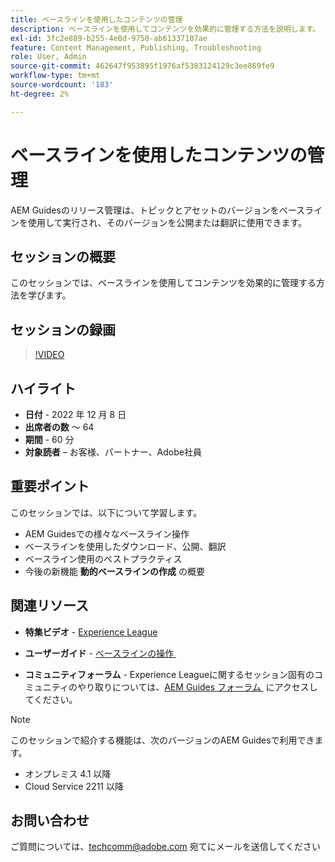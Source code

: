 ```yaml
---
title: ベースラインを使用したコンテンツの管理
description: ベースラインを使用してコンテンツを効果的に管理する方法を説明します。
exl-id: 3fc2e889-b255-4e8d-9750-ab61337107ae
feature: Content Management, Publishing, Troubleshooting
role: User, Admin
source-git-commit: 462647f953895f1976af5383124129c3ee869fe9
workflow-type: tm+mt
source-wordcount: '183'
ht-degree: 2%

---
```


# ベースラインを使用したコンテンツの管理

AEM Guidesのリリース管理は、トピックとアセットのバージョンをベースラインを使用して実行され、そのバージョンを公開または翻訳に使用できます。

## セッションの概要

このセッションでは、ベースラインを使用してコンテンツを効果的に管理する方法を学びます。

## セッションの録画

>[!VIDEO](https://video.tv.adobe.com/v/3414172/version-management-release-management-baseline?quality=12&learn=on)

## ハイライト

- **日付** - 2022 年 12 月 8 日
- **出席者の数** ～ 64
- **期間** - 60 分
- **対象読者** – お客様、パートナー、Adobe社員

## 重要ポイント

このセッションでは、以下について学習します。
- AEM Guidesでの様々なベースライン操作
- ベースラインを使用したダウンロード、公開、翻訳
- ベースライン使用のベストプラクティス
- 今後の新機能 **動的ベースラインの作成** の概要

## 関連リソース

- **特集ビデオ** - [Experience League](https://experienceleague.adobe.com/docs/experience-manager-guides-learn/videos/advanced-user-guide/overview.html?lang=ja)

- **ユーザーガイド** - [&#x200B; ベースラインの操作 &#x200B;](https://help.adobe.com/en_US/xml-documentation-for-adobe-experience-manager/index.html#t=DXML-master-map%2Fgenerate-output-use-baseline-for-publishing.html)

- **コミュニティフォーラム** - Experience Leagueに関するセッション固有のコミュニティのやり取りについては、[AEM Guides フォーラム &#x200B;](https://experienceleaguecommunities.adobe.com/t5/experience-manager-guides/bd-p/xml-documentation-discussions?profile.language=ja) にアクセスしてください。

>[!NOTE]
>
>このセッションで紹介する機能は、次のバージョンのAEM Guidesで利用できます。
> - オンプレミス 4.1 以降
> - Cloud Service 2211 以降

## お問い合わせ

ご質問については、<techcomm@adobe.com> 宛てにメールを送信してください
